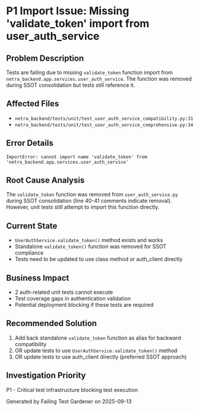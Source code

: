 # P1 Import Issue: Missing 'validate_token' import from user_auth_service

## Problem Description
Tests are failing due to missing `validate_token` function import from `netra_backend.app.services.user_auth_service`. The function was removed during SSOT consolidation but tests still reference it.

## Affected Files
- `netra_backend/tests/unit/test_user_auth_service_compatibility.py:31`
- `netra_backend/tests/unit/test_user_auth_service_comprehensive.py:34`

## Error Details
```
ImportError: cannot import name 'validate_token' from 'netra_backend.app.services.user_auth_service'
```

## Root Cause Analysis
The `validate_token` function was removed from `user_auth_service.py` during SSOT consolidation (line 40-41 comments indicate removal). However, unit tests still attempt to import this function directly.

## Current State
- `UserAuthService.validate_token()` method exists and works
- Standalone `validate_token()` function was removed for SSOT compliance
- Tests need to be updated to use class method or auth_client directly

## Business Impact
- 2 auth-related unit tests cannot execute
- Test coverage gaps in authentication validation
- Potential deployment blocking if these tests are required

## Recommended Solution
1. Add back standalone `validate_token` function as alias for backward compatibility
2. OR update tests to use `UserAuthService.validate_token()` method
3. OR update tests to use auth_client directly (preferred SSOT approach)

## Investigation Priority
P1 - Critical test infrastructure blocking test execution

Generated by Failing Test Gardener on 2025-09-13